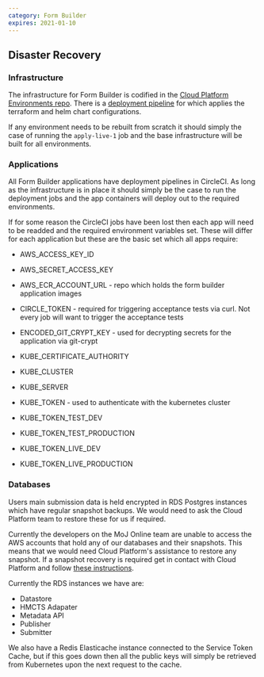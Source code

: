 ```yaml
---
category: Form Builder
expires: 2021-01-10
---
```


## Disaster Recovery

### Infrastructure

The infrastructure for Form Builder is codified in the [Cloud Platform Environments repo](https://github.com/ministryofjustice/cloud-platform-environments/tree/master/namespaces/live-1.cloud-platform.service.justice.gov.uk). There is a [deployment pipeline](https://concourse.cloud-platform.service.justice.gov.uk/teams/main/pipelines/environments-terraform) for which applies the terraform and helm chart configurations.

If any environment needs to be rebuilt from scratch it should simply the case of running the `apply-live-1` job and the base infrastructure will be built for all environments.

### Applications

All Form Builder applications have deployment pipelines in CircleCI. As long as the infrastructure is in place it should simply be the case to run the deployment jobs and the app containers will deploy out to the required environments.

If for some reason the CircleCI jobs have been lost then each app will need to be readded and the required environment variables set. These will differ for each application but these are the basic set which all apps require:

- AWS_ACCESS_KEY_ID

- AWS_SECRET_ACCESS_KEY

- AWS_ECR_ACCOUNT_URL - repo which holds the form builder application images

- CIRCLE_TOKEN - required for triggering acceptance tests via curl. Not every job will want to trigger the acceptance tests

- ENCODED_GIT_CRYPT_KEY - used for decrypting secrets for the application via git-crypt

- KUBE_CERTIFICATE_AUTHORITY

- KUBE_CLUSTER

- KUBE_SERVER

- KUBE_TOKEN - used to authenticate with the kubernetes cluster

- KUBE_TOKEN_TEST_DEV

- KUBE_TOKEN_TEST_PRODUCTION

- KUBE_TOKEN_LIVE_DEV

- KUBE_TOKEN_LIVE_PRODUCTION

### Databases

Users main submission data is held encrypted in RDS Postgres instances which have regular snapshot backups. We would need to ask the Cloud Platform team to restore these for us if required.

Currently the developers on the MoJ Online team are unable to access the AWS accounts that hold any of our databases and their snapshots. This means that we would need Cloud Platform's assistance to restore any snapshot. If a snapshot recovery is required get in contact with Cloud Platform and follow [these instructions](https://user-guide.cloud-platform.service.justice.gov.uk/documentation/other-topics/rds-snapshots.html#restoring-live-services-from-a-rds-db-snapshot).

Currently the RDS instances we have are:

- Datastore
- HMCTS Adapater
- Metadata API
- Publisher
- Submitter

We also have a Redis Elasticache instance connected to the Service Token Cache, but if this goes down then all the public keys will simply be retrieved from Kubernetes upon the next request to the cache.
